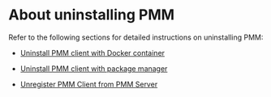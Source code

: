 # About uninstalling PMM 

 Refer to the following sections for detailed instructions on uninstalling PMM:

* [Uninstall PMM client with Docker container](uninstall_docker.md)

* [Uninstall PMM client with package manager](uninstall_package_manager.md)

* [Unregister PMM Client from PMM Server](unregister_client.md)